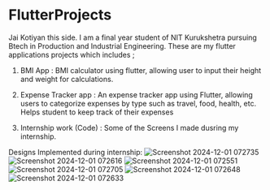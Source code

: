 # FlutterProjects

Jai Kotiyan this side. I am a final year student of NIT Kurukshetra pursuing Btech in Production and Industrial Engineering.
These are my flutter applications projects which includes ;
1. BMI App : BMI calculator using flutter, allowing user to
input their height and weight for calculations.
2. Expense Tracker app : An expense tracker app using Flutter, allowing users to categorize expenses by type such as
travel, food, health, etc. Helps student to keep track of their expenses

3. Internship work (Code) : Some of the Screens I made dusring my internship.


Designs Implemented during internship:
![Screenshot 2024-12-01 072735](https://github.com/user-attachments/assets/b3150b88-9570-41f8-a9f5-adff133266a0)
![Screenshot 2024-12-01 072616](https://github.com/user-attachments/assets/2cdfac96-c9c3-42e9-8707-0a3dc2e7e495)
![Screenshot 2024-12-01 072551](https://github.com/user-attachments/assets/ce00b260-cf97-4cf8-a9de-72fe34231bbb)
![Screenshot 2024-12-01 072705](https://github.com/user-attachments/assets/f687ee54-b560-407b-a66b-2b050c50368a)
![Screenshot 2024-12-01 072648](https://github.com/user-attachments/assets/c862e903-30eb-43f1-b2f9-accc0a430840)
![Screenshot 2024-12-01 072633](https://github.com/user-attachments/assets/a0e51701-0847-4866-a2bc-be8356fb1a9e)
